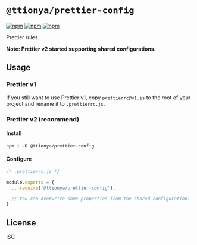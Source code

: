 # `@ttionya/prettier-config`

[![npm](https://img.shields.io/npm/v/@ttionya/prettier-config?label=NPM&logo=npm)](https://www.npmjs.com/package/@ttionya/prettier-config) [![npm](https://img.shields.io/npm/dm/@ttionya/prettier-config?label=Downloads&logo=npm)](https://www.npmjs.com/package/@ttionya/prettier-config) [![npm](https://img.shields.io/npm/l/@ttionya/prettier-config?label=License&logo=npm)](https://www.npmjs.com/package/@ttionya/prettier-config)

Prettier rules.

**Note: Prettier v2 started supporting shared configurations.**

## Usage

### Prettier v1

If you still want to use Prettier v1, copy `prettierrc@v1.js` to the root of your project and rename it to `.prettierrc.js`.

### Prettier v2 (recommend)

#### Install

```shell
npm i -D @ttionya/prettier-config
```

#### Configure

```js
/* .prettierrc.js */

module.exports = {
  ...require('@ttionya/prettier-config'),

  // You can overwrite some properties from the shared configuration.
}
```

## License

ISC
